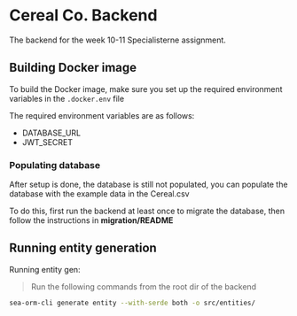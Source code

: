 # Cereal Co. Backend

The backend for the week 10-11 Specialisterne assignment.

## Building Docker image

To build the Docker image, make sure you set up the required environment variables in the `.docker.env` file

The required environment variables are as follows:

- DATABASE_URL
- JWT_SECRET

### Populating database

After setup is done, the database is still not populated, you can populate the database with the example data in the Cereal.csv

To do this, first run the backend at least once to migrate the database, then follow the instructions in **migration/README**

## Running entity generation

Running entity gen:

> Run the following commands from the root dir of the backend

```sh
sea-orm-cli generate entity --with-serde both -o src/entities/
```
